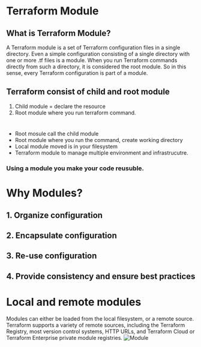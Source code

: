# Terraform Module

## What is Terraform Module?
A Terraform module is a set of Terraform configuration files in a single directory. Even a simple configuration consisting of a single directory with one or more .tf files is a module. When you run Terraform commands directly from such a directory, it is considered the root module. So in this sense, every Terraform configuration is part of a module.

## Terraform consist of child and root module 

 1. Child module = declare the resource
 2. Root module where you run terraform command.
# 
-  Root mosule call the child module 
-  Root module where you run the command, create working directory
- Local  module moved is in your filesystem
- Terraform module to manage multiple environment and infrastrucutre. 
### Using a module you make your code reusuble. 

# Why Modules?
## 1.  Organize configuration
## 2. Encapsulate configuration
## 3. Re-use configuration
## 4. Provide consistency and ensure best practices

# Local and remote modules
Modules can either be loaded from the local filesystem, or a remote source. Terraform supports a variety of remote sources, including the Terraform Registry, most version control systems, HTTP URLs, and Terraform Cloud or Terraform Enterprise private module registries.
![Module](https://user-images.githubusercontent.com/108756145/223229708-d2d2ed96-b77e-46ee-b5cd-492e5d42cb0b.jpeg)
